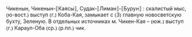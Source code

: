 ---
---

Чикенын, Чикенын-⟦Каясы⟧, Судак-⟦Лиман⟧-⟦Бурун⟧
: скалистый мыс, ⦅ю-вост.⦆ выступ ⦅г.⦆ Коба-Кая, замыкает с ⦅З⦆ главную новосветскую бухту, Зеленую. В отдельных источниках м. Чикен-Кая – ⦅юж.⦆ выступ ⦅г.⦆ Караул-Оба ⦅ср.⦆ ⦅р.пл.⦆ чик.
